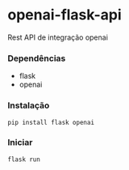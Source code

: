 # openai-flask-api
Rest API de integração openai

### Dependências 
* flask
* openai

### Instalação
```
pip install flask openai

```
### Iniciar

```
flask run

```
